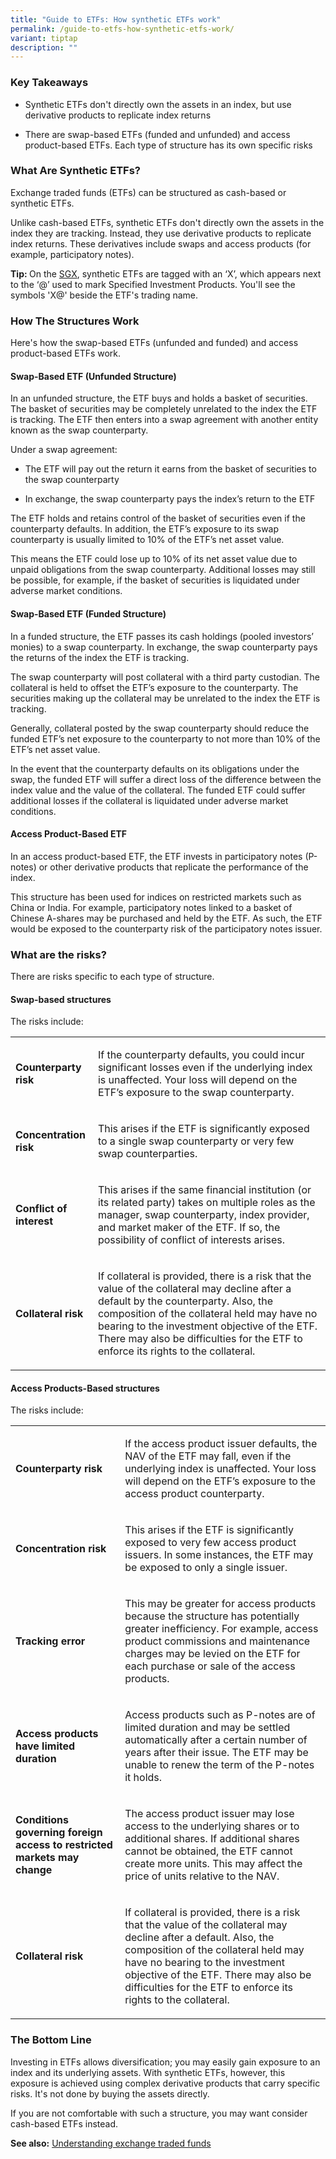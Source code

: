 ```yaml
---
title: "Guide to ETFs: How synthetic ETFs work"
permalink: /guide-to-etfs-how-synthetic-etfs-work/
variant: tiptap
description: ""
---
```

<h3>Key Takeaways</h3>
<ul data-tight="true" class="tight">
<li>
<p>Synthetic ETFs don't directly own the assets in an index, but use derivative
products to replicate index returns</p>
</li>
<li>
<p>There are swap-based ETFs (funded and unfunded) and access product-based
ETFs. Each type of structure has its own specific risks</p>
</li>
</ul>
<h3>What Are Synthetic ETFs?</h3>
<p>Exchange traded funds (ETFs) can be structured as cash-based or synthetic
ETFs.</p>
<p>Unlike cash-based ETFs, synthetic ETFs don't directly own the assets in
the index they are tracking. Instead, they use derivative products to replicate
index returns. These derivatives include swaps and access products (for
example, participatory notes).</p>
<p></p>
<p><strong>Tip: </strong>On the <a href="https://api2.sgx.com/sites/default/files/2018-11/SGX%20ETF%20Investor%20Guide%20(Nov%202018).pdf" rel="noopener noreferrer" target="_blank">SGX</a>,
synthetic ETFs are tagged with an ‘X’, which appears next to the ‘@’ used
to mark Specified Investment Products. You'll see the symbols 'X@' beside
the ETF's trading name.</p>
<p></p>
<h3>How The Structures Work</h3>
<p>Here's how the swap-based ETFs (unfunded and funded) and access product-based
ETFs work.</p>
<h4>Swap-Based ETF (Unfunded Structure)</h4>
<p>In an unfunded structure, the ETF buys and holds a basket of securities.
The basket of securities may be completely unrelated to the index the ETF
is tracking. The ETF then enters into a swap agreement with another entity
known as the swap counterparty.</p>
<p>Under a swap agreement:</p>
<ul data-tight="true" class="tight">
<li>
<p>The ETF will pay out the return it earns from the basket of securities
to the swap counterparty</p>
</li>
<li>
<p>In exchange, the swap counterparty pays the index’s return to the ETF</p>
</li>
</ul>
<p>The ETF holds and retains control of the basket of securities even if
the counterparty defaults. In addition, the ETF’s exposure to its swap
counterparty is usually limited to 10% of the ETF’s net asset value.</p>
<p>This means the ETF could lose up to 10% of its net asset value due to
unpaid obligations from the swap counterparty. Additional losses may still
be possible, for example, if the basket of securities is liquidated under
adverse market conditions.</p>
<p></p>
<h4>Swap-Based ETF (Funded Structure)</h4>
<p>In a funded structure, the ETF passes its cash holdings (pooled investors’
monies) to a swap counterparty. In exchange, the swap counterparty pays
the returns of the index the ETF is tracking.</p>
<p>The swap counterparty will post collateral with a third party custodian.
The collateral is held to offset the ETF’s exposure to the counterparty.
The securities making up the collateral may be unrelated to the index the
ETF is tracking.</p>
<p>Generally, collateral posted by the swap counterparty should reduce the
funded ETF’s net exposure to the counterparty to not more than 10% of the
ETF’s net asset value.</p>
<p>In the event that the counterparty defaults on its obligations under the
swap, the funded ETF will suffer a direct loss of the difference between
the index value and the value of the collateral. The funded ETF could suffer
additional losses if the collateral is liquidated under adverse market
conditions.</p>
<p></p>
<h4>Access Product-Based ETF</h4>
<p>In an access product-based ETF, the ETF invests in participatory notes
(P-notes) or other derivative products that replicate the performance of
the index.</p>
<p>This structure has been used for indices on restricted markets such as
China or India. For example, participatory notes linked to a basket of
Chinese A-shares may be purchased and held by the ETF. As such, the ETF
would be exposed to the counterparty risk of the participatory notes issuer.</p>
<h3>What are the risks?</h3>
<p>There are risks specific to each type of structure.</p>
<h4>Swap-based structures</h4>
<p>The risks include:</p>
<table style="minWidth: 50px">
<colgroup>
<col>
<col>
</colgroup>
<tbody>
<tr>
<td rowspan="1" colspan="1">
<p><strong>Counterparty risk</strong>
</p>
</td>
<td rowspan="1" colspan="1">
<p>If the counterparty defaults, you could incur significant losses even
if the underlying index is unaffected. Your loss will depend on the ETF’s
exposure to the swap counterparty.</p>
</td>
</tr>
<tr>
<td rowspan="1" colspan="1">
<p><strong>Concentration risk</strong>
</p>
</td>
<td rowspan="1" colspan="1">
<p>This arises if the ETF is significantly exposed to a single swap counterparty
or very few swap counterparties.</p>
</td>
</tr>
<tr>
<td rowspan="1" colspan="1">
<p><strong>Conflict of interest</strong>
</p>
</td>
<td rowspan="1" colspan="1">
<p>This arises if the same financial institution (or its related party) takes
on multiple roles as the manager, swap counterparty, index provider, and
market maker of the ETF. If so, the possibility of conflict of interests
arises.</p>
</td>
</tr>
<tr>
<td rowspan="1" colspan="1">
<p><strong>Collateral risk</strong>
</p>
</td>
<td rowspan="1" colspan="1">
<p>If collateral is provided, there is a risk that the value of the collateral
may decline after a default by the counterparty. Also, the composition
of the collateral held may have no bearing to the investment objective
of the ETF. There may also be difficulties for the ETF to enforce its rights
to the collateral.</p>
</td>
</tr>
</tbody>
</table>
<h4>Access Products-Based structures</h4>
<p>The risks include:</p>
<table style="minWidth: 50px">
<colgroup>
<col>
<col>
</colgroup>
<tbody>
<tr>
<td rowspan="1" colspan="1">
<p><strong>Counterparty risk</strong>
</p>
</td>
<td rowspan="1" colspan="1">
<p>If the access product issuer defaults, the NAV of the ETF may fall, even
if the underlying index is unaffected. Your loss will depend on the ETF’s
exposure to the access product counterparty.</p>
</td>
</tr>
<tr>
<td rowspan="1" colspan="1">
<p><strong>Concentration risk</strong>
</p>
</td>
<td rowspan="1" colspan="1">
<p>This arises if the ETF is significantly exposed to very few access product
issuers. In some instances, the ETF may be exposed to only a single issuer.</p>
</td>
</tr>
<tr>
<td rowspan="1" colspan="1">
<p><strong>Tracking error</strong>
</p>
</td>
<td rowspan="1" colspan="1">
<p>This may be greater for access products because the structure has potentially
greater inefficiency. For example, access product commissions and maintenance
charges may be levied on the ETF for each purchase or sale of the access
products.</p>
</td>
</tr>
<tr>
<td rowspan="1" colspan="1">
<p><strong>Access products have limited duration</strong>
</p>
</td>
<td rowspan="1" colspan="1">
<p>Access products such as P-notes are of limited duration and may be settled
automatically after a certain number of years after their issue. The ETF
may be unable to renew the term of the P-notes it holds.</p>
</td>
</tr>
<tr>
<td rowspan="1" colspan="1">
<p><strong>Conditions governing foreign access to restricted markets may change</strong>
</p>
</td>
<td rowspan="1" colspan="1">
<p>The access product issuer may lose access to the underlying shares or
to additional shares. If additional shares cannot be obtained, the ETF
cannot create more units. This may affect the price of units relative to
the NAV.</p>
</td>
</tr>
<tr>
<td rowspan="1" colspan="1">
<p><strong>Collateral risk</strong>
</p>
</td>
<td rowspan="1" colspan="1">
<p>If collateral is provided, there is a risk that the value of the collateral
may decline after a default. Also, the composition of the collateral held
may have no bearing to the investment objective of the ETF. There may also
be difficulties for the ETF to enforce its rights to the collateral.</p>
</td>
</tr>
</tbody>
</table>
<h3>The Bottom Line</h3>
<p>Investing in ETFs allows diversification; you may easily gain exposure
to an index and its underlying assets. With synthetic ETFs, however, this
exposure is achieved using complex derivative products that carry specific
risks. It's not done by buying the assets directly.</p>
<p>If you are not comfortable with such a structure, you may want consider
cash-based ETFs instead.</p>
<p><strong>See also:</strong>  <a href="https://www.moneysense.gov.sg/guide-to-exchange-traded-funds-etfs-understanding-etfs/" rel="noopener noreferrer nofollow" target="_blank">Understanding exchange traded funds</a>
</p>